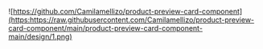 ![https://github.com/Camilamellizo/product-preview-card-component](https:https://raw.githubusercontent.com/Camilamellizo/product-preview-card-component/main/product-preview-card-component-main/design/1.png)
